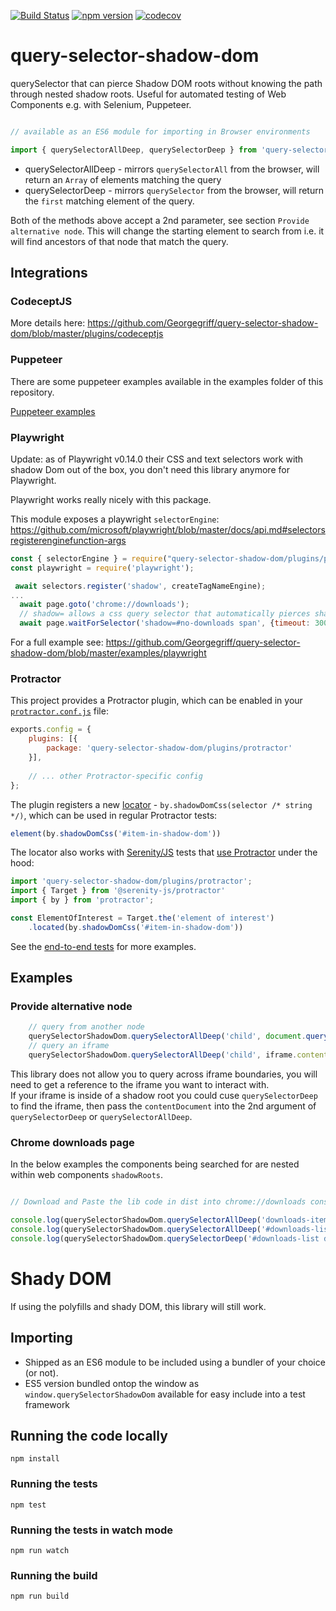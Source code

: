 [![Build Status](https://travis-ci.org/Georgegriff/query-selector-shadow-dom.svg?branch=master)](https://travis-ci.org/Georgegriff/query-selector-shadow-dom)  [![npm version](https://badge.fury.io/js/query-selector-shadow-dom.svg)](https://badge.fury.io/js/query-selector-shadow-dom) [![codecov](https://codecov.io/gh/Georgegriff/query-selector-shadow-dom/branch/master/graph/badge.svg)](https://codecov.io/gh/Georgegriff/query-selector-shadow-dom)
# query-selector-shadow-dom
querySelector that can pierce Shadow DOM roots without knowing the path through nested shadow roots. Useful for automated testing of Web Components e.g. with Selenium, Puppeteer.


```javascript

// available as an ES6 module for importing in Browser environments

import { querySelectorAllDeep, querySelectorDeep } from 'query-selector-shadow-dom';

```

- querySelectorAllDeep - mirrors `querySelectorAll` from the browser, will return an `Array` of elements matching the query
- querySelectorDeep - mirrors `querySelector` from the browser, will return the `first` matching element of the query.

Both of the methods above accept a 2nd parameter, see section `Provide alternative node`. This will change the starting element to search from i.e. it will find ancestors of that node that match the query.

## Integrations

### CodeceptJS

More details here: https://github.com/Georgegriff/query-selector-shadow-dom/blob/master/plugins/codeceptjs

### Puppeteer 

There are some puppeteer examples available in the examples folder of this repository.

[Puppeteer examples](https://github.com/Georgegriff/query-selector-shadow-dom/blob/master/examples/puppeteer)

### Playwright

Update: as of Playwright v0.14.0 their CSS and text selectors work with shadow Dom out of the box, you don't need this library anymore for Playwright.

Playwright works really nicely with this package.

This module exposes a playwright `selectorEngine`: https://github.com/microsoft/playwright/blob/master/docs/api.md#selectorsregisterenginefunction-args

```javascript
const { selectorEngine } = require("query-selector-shadow-dom/plugins/playwright");
const playwright = require('playwright');

 await selectors.register('shadow', createTagNameEngine);
...
  await page.goto('chrome://downloads');
  // shadow= allows a css query selector that automatically pierces shadow roots.
  await page.waitForSelector('shadow=#no-downloads span', {timeout: 3000})
```

For a full example see: https://github.com/Georgegriff/query-selector-shadow-dom/blob/master/examples/playwright


### Protractor

This project provides a Protractor plugin, which can be enabled in your [`protractor.conf.js`](https://www.protractortest.org/#/api-overview) file:

```javascript
exports.config = {
    plugins: [{
        package: 'query-selector-shadow-dom/plugins/protractor'
    }],
    
    // ... other Protractor-specific config
};
```

The plugin registers a new [locator](https://www.protractortest.org/#/api?view=ProtractorBy) - `by.shadowDomCss(selector /* string */)`, which can be used in regular Protractor tests:

```javascript
element(by.shadowDomCss('#item-in-shadow-dom'))
```

The locator also works with [Serenity/JS](https://serenity-js.org) tests that [use Protractor](https://serenity-js.org/modules/protractor) under the hood:

```typescript
import 'query-selector-shadow-dom/plugins/protractor';
import { Target } from '@serenity-js/protractor'
import { by } from 'protractor';

const ElementOfInterest = Target.the('element of interest')
    .located(by.shadowDomCss('#item-in-shadow-dom'))
```

See the [end-to-end tests](https://github.com/Georgegriff/query-selector-shadow-dom/blob/features/protractor-locator/test/protractor-locator.e2e.js) for more examples.

## Examples

### Provide alternative node
```javascript
    // query from another node
    querySelectorShadowDom.querySelectorAllDeep('child', document.querySelector('#startNode'));
    // query an iframe
    querySelectorShadowDom.querySelectorAllDeep('child', iframe.contentDocument);
```

This library does not allow you to query across iframe boundaries, you will need to get a reference to the iframe you want to interact with. </br>
If your iframe is inside of a shadow root you could cuse `querySelectorDeep` to find the iframe, then pass the `contentDocument` into the 2nd argument of `querySelectorDeep` or `querySelectorAllDeep`.


### Chrome downloads page


In the below examples the components being searched for are nested within web components `shadowRoots`.

```javascript

// Download and Paste the lib code in dist into chrome://downloads console to try it out :)

console.log(querySelectorShadowDom.querySelectorAllDeep('downloads-item:nth-child(4) #remove'));
console.log(querySelectorShadowDom.querySelectorAllDeep('#downloads-list .is-active a[href^="https://"]'));
console.log(querySelectorShadowDom.querySelectorDeep('#downloads-list div#title-area + a'));

```


# Shady DOM
If using the polyfills and shady DOM, this library will still work.

## Importing
- Shipped as an ES6 module to be included using a bundler of your choice (or not).
- ES5 version bundled ontop the window as `window.querySelectorShadowDom` available for easy include into a test framework

## Running the code locally
`npm install`
### Running the tests
`npm test`
### Running the tests in watch mode
`npm run watch`

### Running the build
`npm run build`

